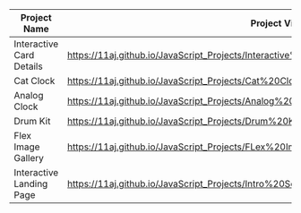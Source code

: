 | Project Name          |  Project View Link |
| ----------------------| ------------------|
| Interactive Card Details | https://11aj.github.io/JavaScript_Projects/Interactive%20Card%20Details%20Form/index.html       |
| Cat Clock                |  https://11aj.github.io/JavaScript_Projects/Cat%20Clock/Cat%20Clock.html                              |
| Analog Clock             |  https://11aj.github.io/JavaScript_Projects/Analog%20Clock/index.html                                 |
| Drum Kit           |  https://11aj.github.io/JavaScript_Projects/Drum%20Kit/index.html                                     |
| Flex Image Gallery |  https://11aj.github.io/JavaScript_Projects/FLex%20Image%20Gallery/index.html                         |  
| Interactive Landing Page |  https://11aj.github.io/JavaScript_Projects/Intro%20Section%20With%20dropdown%20menu/index.html | 
